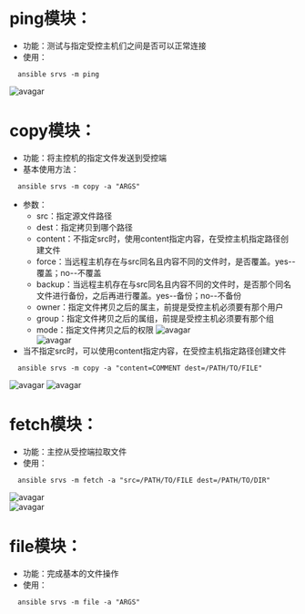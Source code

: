 # ping模块：
+ 功能：测试与指定受控主机们之间是否可以正常连接
+ 使用：
```
  ansible srvs -m ping 
```  
![avagar]()
# copy模块：
+ 功能：将主控机的指定文件发送到受控端
+ 基本使用方法：
```
  ansible srvs -m copy -a "ARGS"
```
+ 参数：
  + src：指定源文件路径
  + dest：指定拷贝到哪个路径
  + content：不指定src时，使用content指定内容，在受控主机指定路径创建文件
  + force：当远程主机存在与src同名且内容不同的文件时，是否覆盖。yes--覆盖；no--不覆盖
  + backup：当远程主机存在与src同名且内容不同的文件时，是否那个同名文件进行备份，之后再进行覆盖。yes--备份；no--不备份
  + owner：指定文件拷贝之后的属主，前提是受控主机必须要有那个用户
  + group：指定文件拷贝之后的属组，前提是受控主机必须要有那个组
  + mode：指定文件拷贝之后的权限
![avagar]()  
![avagar]()
+ 当不指定src时，可以使用content指定内容，在受控主机指定路径创建文件
```
  ansible srvs -m copy -a "content=COMMENT dest=/PATH/TO/FILE"
```
![avagar]()
![avagar]()
# fetch模块：
+ 功能：主控从受控端拉取文件
+ 使用：
```
  ansible srvs -m fetch -a "src=/PATH/TO/FILE dest=/PATH/TO/DIR"
```
![avagar]()  
![avagar]()
# file模块：
+ 功能：完成基本的文件操作
+ 使用：
```
  ansible srvs -m file -a "ARGS"
```
